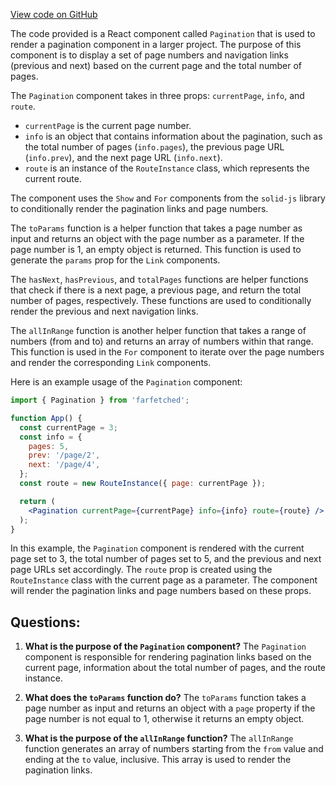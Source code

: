 [View code on GitHub](https://github.com/igorkamyshev/farfetched/apps/showcase/solid-real-world-rick-morty/src/features/pagination.tsx)

The code provided is a React component called `Pagination` that is used to render a pagination component in a larger project. The purpose of this component is to display a set of page numbers and navigation links (previous and next) based on the current page and the total number of pages.

The `Pagination` component takes in three props: `currentPage`, `info`, and `route`. 
- `currentPage` is the current page number.
- `info` is an object that contains information about the pagination, such as the total number of pages (`info.pages`), the previous page URL (`info.prev`), and the next page URL (`info.next`).
- `route` is an instance of the `RouteInstance` class, which represents the current route.

The component uses the `Show` and `For` components from the `solid-js` library to conditionally render the pagination links and page numbers. 

The `toParams` function is a helper function that takes a page number as input and returns an object with the page number as a parameter. If the page number is 1, an empty object is returned. This function is used to generate the `params` prop for the `Link` components.

The `hasNext`, `hasPrevious`, and `totalPages` functions are helper functions that check if there is a next page, a previous page, and return the total number of pages, respectively. These functions are used to conditionally render the previous and next navigation links.

The `allInRange` function is another helper function that takes a range of numbers (from and to) and returns an array of numbers within that range. This function is used in the `For` component to iterate over the page numbers and render the corresponding `Link` components.

Here is an example usage of the `Pagination` component:

```jsx
import { Pagination } from 'farfetched';

function App() {
  const currentPage = 3;
  const info = {
    pages: 5,
    prev: '/page/2',
    next: '/page/4',
  };
  const route = new RouteInstance({ page: currentPage });

  return (
    <Pagination currentPage={currentPage} info={info} route={route} />
  );
}
```

In this example, the `Pagination` component is rendered with the current page set to 3, the total number of pages set to 5, and the previous and next page URLs set accordingly. The `route` prop is created using the `RouteInstance` class with the current page as a parameter. The component will render the pagination links and page numbers based on these props.
## Questions: 
 1. **What is the purpose of the `Pagination` component?**
The `Pagination` component is responsible for rendering pagination links based on the current page, information about the total number of pages, and the route instance.

2. **What does the `toParams` function do?**
The `toParams` function takes a page number as input and returns an object with a `page` property if the page number is not equal to 1, otherwise it returns an empty object.

3. **What is the purpose of the `allInRange` function?**
The `allInRange` function generates an array of numbers starting from the `from` value and ending at the `to` value, inclusive. This array is used to render the pagination links.